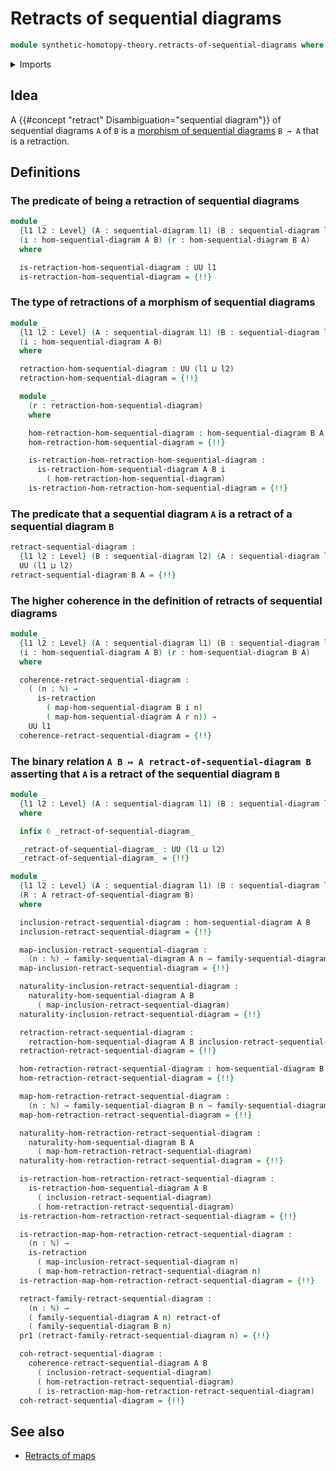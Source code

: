 # Retracts of sequential diagrams

```agda
module synthetic-homotopy-theory.retracts-of-sequential-diagrams where
```

<details><summary>Imports</summary>

```agda
open import elementary-number-theory.natural-numbers

open import foundation.commuting-squares-of-maps
open import foundation.dependent-pair-types
open import foundation.equality-dependent-function-types
open import foundation.equivalences
open import foundation.function-types
open import foundation.homotopies
open import foundation.homotopy-induction
open import foundation.identity-types
open import foundation.retractions
open import foundation.retracts-of-types
open import foundation.universe-levels

open import synthetic-homotopy-theory.morphisms-sequential-diagrams
open import synthetic-homotopy-theory.sequential-diagrams
```

</details>

## Idea

A {{#concept "retract" Disambiguation="sequential diagram"}} of sequential
diagrams `A` of `B` is a
[morphism of sequential diagrams](synthetic-homotopy-theory.morphisms-sequential-diagrams.md)
`B → A` that is a retraction.

## Definitions

### The predicate of being a retraction of sequential diagrams

```agda
module _
  {l1 l2 : Level} (A : sequential-diagram l1) (B : sequential-diagram l2)
  (i : hom-sequential-diagram A B) (r : hom-sequential-diagram B A)
  where

  is-retraction-hom-sequential-diagram : UU l1
  is-retraction-hom-sequential-diagram = {!!}
```

### The type of retractions of a morphism of sequential diagrams

```agda
module _
  {l1 l2 : Level} (A : sequential-diagram l1) (B : sequential-diagram l2)
  (i : hom-sequential-diagram A B)
  where

  retraction-hom-sequential-diagram : UU (l1 ⊔ l2)
  retraction-hom-sequential-diagram = {!!}

  module _
    (r : retraction-hom-sequential-diagram)
    where

    hom-retraction-hom-sequential-diagram : hom-sequential-diagram B A
    hom-retraction-hom-sequential-diagram = {!!}

    is-retraction-hom-retraction-hom-sequential-diagram :
      is-retraction-hom-sequential-diagram A B i
        ( hom-retraction-hom-sequential-diagram)
    is-retraction-hom-retraction-hom-sequential-diagram = {!!}
```

### The predicate that a sequential diagram `A` is a retract of a sequential diagram `B`

```agda
retract-sequential-diagram :
  {l1 l2 : Level} (B : sequential-diagram l2) (A : sequential-diagram l1) →
  UU (l1 ⊔ l2)
retract-sequential-diagram B A = {!!}
```

### The higher coherence in the definition of retracts of sequential diagrams

```agda
module _
  {l1 l2 : Level} (A : sequential-diagram l1) (B : sequential-diagram l2)
  (i : hom-sequential-diagram A B) (r : hom-sequential-diagram B A)
  where

  coherence-retract-sequential-diagram :
    ( (n : ℕ) →
      is-retraction
        ( map-hom-sequential-diagram B i n)
        ( map-hom-sequential-diagram A r n)) →
    UU l1
  coherence-retract-sequential-diagram = {!!}
```

### The binary relation `A B ↦ A retract-of-sequential-diagram B` asserting that `A` is a retract of the sequential diagram `B`

```agda
module _
  {l1 l2 : Level} (A : sequential-diagram l1) (B : sequential-diagram l2)
  where

  infix 6 _retract-of-sequential-diagram_

  _retract-of-sequential-diagram_ : UU (l1 ⊔ l2)
  _retract-of-sequential-diagram_ = {!!}

module _
  {l1 l2 : Level} (A : sequential-diagram l1) (B : sequential-diagram l2)
  (R : A retract-of-sequential-diagram B)
  where

  inclusion-retract-sequential-diagram : hom-sequential-diagram A B
  inclusion-retract-sequential-diagram = {!!}

  map-inclusion-retract-sequential-diagram :
    (n : ℕ) → family-sequential-diagram A n → family-sequential-diagram B n
  map-inclusion-retract-sequential-diagram = {!!}

  naturality-inclusion-retract-sequential-diagram :
    naturality-hom-sequential-diagram A B
      ( map-inclusion-retract-sequential-diagram)
  naturality-inclusion-retract-sequential-diagram = {!!}

  retraction-retract-sequential-diagram :
    retraction-hom-sequential-diagram A B inclusion-retract-sequential-diagram
  retraction-retract-sequential-diagram = {!!}

  hom-retraction-retract-sequential-diagram : hom-sequential-diagram B A
  hom-retraction-retract-sequential-diagram = {!!}

  map-hom-retraction-retract-sequential-diagram :
    (n : ℕ) → family-sequential-diagram B n → family-sequential-diagram A n
  map-hom-retraction-retract-sequential-diagram = {!!}

  naturality-hom-retraction-retract-sequential-diagram :
    naturality-hom-sequential-diagram B A
      ( map-hom-retraction-retract-sequential-diagram)
  naturality-hom-retraction-retract-sequential-diagram = {!!}

  is-retraction-hom-retraction-retract-sequential-diagram :
    is-retraction-hom-sequential-diagram A B
      ( inclusion-retract-sequential-diagram)
      ( hom-retraction-retract-sequential-diagram)
  is-retraction-hom-retraction-retract-sequential-diagram = {!!}

  is-retraction-map-hom-retraction-retract-sequential-diagram :
    (n : ℕ) →
    is-retraction
      ( map-inclusion-retract-sequential-diagram n)
      ( map-hom-retraction-retract-sequential-diagram n)
  is-retraction-map-hom-retraction-retract-sequential-diagram = {!!}

  retract-family-retract-sequential-diagram :
    (n : ℕ) →
    ( family-sequential-diagram A n) retract-of
    ( family-sequential-diagram B n)
  pr1 (retract-family-retract-sequential-diagram n) = {!!}

  coh-retract-sequential-diagram :
    coherence-retract-sequential-diagram A B
      ( inclusion-retract-sequential-diagram)
      ( hom-retraction-retract-sequential-diagram)
      ( is-retraction-map-hom-retraction-retract-sequential-diagram)
  coh-retract-sequential-diagram = {!!}
```

## See also

- [Retracts of maps](foundation.retracts-of-maps.md)
